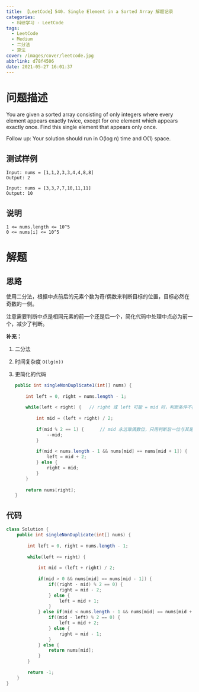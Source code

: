 ```yaml
---
title: 【LeetCode】540. Single Element in a Sorted Array 解题记录
categories:
  - 科研学习 - LeetCode
tags:
  - LeetCode
  - Medium
  - 二分法
  - 算法
cover: /images/cover/leetcode.jpg
abbrlink: d78f4506
date: 2021-05-27 16:01:37
---
```


# 问题描述

You are given a sorted array consisting of only integers where every element appears exactly twice, except for one element which appears exactly once. Find this single element that appears only once.

Follow up: Your solution should run in O(log n) time and O(1) space.

## 测试样例

```
Input: nums = [1,1,2,3,3,4,4,8,8]
Output: 2
```

```
Input: nums = [3,3,7,7,10,11,11]
Output: 10
```

## 说明

```
1 <= nums.length <= 10^5
0 <= nums[i] <= 10^5
```

# 解题

## 思路

使用二分法，根据中点前后的元素个数为奇/偶数来判断目标的位置，目标必然在奇数的一侧。

注意需要判断中点是相同元素的前一个还是后一个，简化代码中处理中点必为前一个，减少了判断。

**补充：**

1. 二分法
2. 时间复杂度 `O(lg(n))`
3. 更简化的代码

    ```java
    public int singleNonDuplicate1(int[] nums) {
        
        int left = 0, right = nums.length - 1;
        
        while(left < right) {   // right 或 left 可能 = mid 时，判断条件不要有等号
            
            int mid = (left + right) / 2;
            
            if(mid % 2 == 1) {      // mid 永远取偶数位，只用判断后一位与其是否相同即可
                --mid;
            }
            
            if(mid < nums.length - 1 && nums[mid] == nums[mid + 1]) {   // 和 mid 后一位相同
                left = mid + 2;                                             // 左侧已为偶数个，找右侧，跳过相同的 mid, mid + 1
            } else {                                                    // 和 mid 后一位不同
                right = mid;                                                // 找左侧，可能为 mid
            }
        }
        
        return nums[right];
    }
    ```

## 代码

```java
class Solution {
    public int singleNonDuplicate(int[] nums) {
        
        int left = 0, right = nums.length - 1;
        
        while(left <= right) {
            
            int mid = (left + right) / 2;
            
            if(mid > 0 && nums[mid] == nums[mid - 1]) {                         // 和 mid 前一位相同
                if((right - mid) % 2 == 0) {                                        // 右侧有偶数个元素
                    right = mid - 2;                                                    // 找左侧，跳过 mid - 1, mid
                } else {                                                            // 右侧有奇数个元素
                    left = mid + 1;                                                     // 找右侧，跳过 mid
                }
            } else if(mid < nums.length - 1 && nums[mid] == nums[mid + 1]) {    // 和 mid 后一位相同
                if((mid - left) % 2 == 0) {                                         // 左侧有偶数个元素
                    left = mid + 2;                                                     // 找右侧，跳过 mid, mid + 1
                } else {                                                            // 左侧有奇数个元素
                    right = mid - 1;                                                    // 找左侧，跳过 mid
                }
            } else {                                                            // 和 mid 前后都不同，返回
                return nums[mid];
            }
        }
        
        return -1;
    }
}
```

